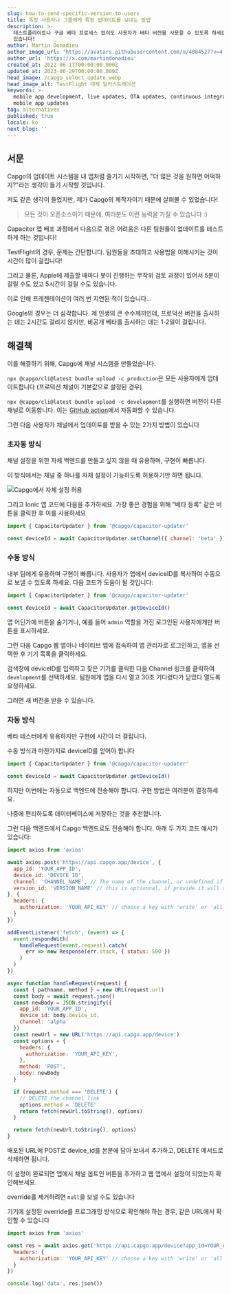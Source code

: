 ```yaml
---
slug: how-to-send-specific-version-to-users
title: 특정 사용자나 그룹에게 특정 업데이트를 보내는 방법
description: >-
  테스트플라이트나 구글 베타 프로세스 없이도 사용자가 베타 버전을 사용할 수 있도록 하세요. Ionic 앱에 버튼만 추가하면 바로 사용할 수
  있습니다!
author: Martin Donadieu
author_image_url: 'https://avatars.githubusercontent.com/u/4084527?v=4'
author_url: 'https://x.com/martindonadieu'
created_at: 2022-06-17T00:00:00.000Z
updated_at: 2023-06-29T00:00:00.000Z
head_image: /capgo_select_update.webp
head_image_alt: TestFlight 대체 일러스트레이션
keywords: >-
  mobile app development, live updates, OTA updates, continuous integration,
  mobile app updates
tag: alternatives
published: true
locale: ko
next_blog: ''
---
```

## 서문

Capgo의 업데이트 시스템을 내 앱처럼 즐기기 시작하면, "더 많은 것을 원하면 어떡하지?"라는 생각이 들기 시작할 것입니다.

저도 같은 생각이 들었지만, 제가 Capgo의 제작자이기 때문에 살펴볼 수 있었습니다!

> 모든 것이 오픈소스이기 때문에, 여러분도 이런 능력을 가질 수 있습니다 :)

Capacitor 앱 배포 과정에서 다음으로 겪은 어려움은 다른 팀원들이 업데이트를 테스트하게 하는 것입니다!

TestFlight의 경우, 문제는 간단합니다. 팀원들을 초대하고 사용법을 이해시키는 것이 시간이 많이 걸립니다!

그리고 물론, Apple에 제출할 때마다 봇이 진행하는 무작위 검토 과정이 있어서 5분이 걸릴 수도 있고 5시간이 걸릴 수도 있습니다.

이로 인해 프레젠테이션이 여러 번 지연된 적이 있습니다...

Google의 경우는 더 심각합니다. 제 인생의 큰 수수께끼인데, 프로덕션 버전을 출시하는 데는 2시간도 걸리지 않지만, 비공개 베타를 출시하는 데는 1-2일이 걸립니다.

## 해결책

이를 해결하기 위해, Capgo에 채널 시스템을 만들었습니다.

`npx @capgo/cli@latest bundle upload -c production`은 모든 사용자에게 업데이트합니다 (프로덕션 채널이 기본값으로 설정된 경우)

`npx @capgo/cli@latest bundle upload -c development`를 실행하면 버전이 다른 채널로 이동합니다. 이는 [GitHub action](/blog/manage-dev-and-prod-build-with-github-actions/)에서 자동화할 수 있습니다.

그런 다음 사용자가 채널에서 업데이트를 받을 수 있는 2가지 방법이 있습니다

### 초자동 방식

채널 설정을 위한 자체 백엔드를 만들고 싶지 않을 때 유용하며, 구현이 빠릅니다.

이 방식에서는 채널 중 하나를 자체 설정이 가능하도록 허용하기만 하면 됩니다.

![Capgo에서 자체 설정 허용](/self_set.webp)

그리고 Ionic 앱 코드에 다음을 추가하세요. 가장 좋은 경험을 위해 "베타 등록" 같은 버튼을 클릭한 후 이를 사용하세요
```js
import { CapacitorUpdater } from '@capgo/capacitor-updater'

const deviceId = await CapacitorUpdater.setChannel({ channel: 'beta' })
```

### 수동 방식

내부 팀에게 유용하며 구현이 빠릅니다.
사용자가 앱에서 deviceID를 복사하여 수동으로 보낼 수 있도록 하세요. 다음 코드가 도움이 될 것입니다:
```js
import { CapacitorUpdater } from '@capgo/capacitor-updater'

const deviceId = await CapacitorUpdater.getDeviceId()
```
앱 어딘가에 버튼을 숨기거나, 예를 들어 `admin` 역할을 가진 로그인된 사용자에게만 버튼을 표시하세요.

그런 다음 Capgo 웹 앱이나 네이티브 앱에 접속하여 앱 관리자로 로그인하고, 앱을 선택한 후 기기 목록을 클릭하세요.

검색창에 deviceID를 입력하고 찾은 기기를 클릭한 다음 Channel 링크를 클릭하여 `development`를 선택하세요. 팀원에게 앱을 다시 열고 30초 기다렸다가 닫았다 열도록 요청하세요.

그러면 새 버전을 받을 수 있습니다.

### 자동 방식

베타 테스터에게 유용하지만 구현에 시간이 더 걸립니다.

수동 방식과 마찬가지로 deviceID를 얻어야 합니다
```js
import { CapacitorUpdater } from '@capgo/capacitor-updater'

const deviceId = await CapacitorUpdater.getDeviceId()
```

하지만 이번에는 자동으로 백엔드에 전송해야 합니다. 구현 방법은 여러분이 결정하세요.

나중에 편리하도록 데이터베이스에 저장하는 것을 추천합니다.

그런 다음 백엔드에서 Capgo 백엔드로도 전송해야 합니다. 아래 두 가지 코드 예시가 있습니다:
<Tabs>
  <TabItem value="nodejs" label="NodeJS">

```js
import axios from 'axios'

await axios.post('https://api.capgo.app/device', {
  app_id: 'YOUR_APP_ID',
  device_id: 'DEVICE_ID',
  channel: 'CHANNEL_NAME', // The name of the channel, or undefined if version_id provided
  version_id: 'VERSION_NAME' // this is optionnal, if provide it will override the channel, that usefull when you want to debug only one user.
}, {
  headers: {
    authorization: 'YOUR_API_KEY' // choose a key with 'write' or 'all' rights
  }
})
```
</TabItem>

<TabItem value="cloudflare" label="Cloudflare">
  
```js
addEventListener('fetch', (event) => {
  event.respondWith(
    handleRequest(event.request).catch(
      err => new Response(err.stack, { status: 500 })
    )
  )
})

async function handleRequest(request) {
  const { pathname, method } = new URL(request.url)
  const body = await request.json()
  const newBody = JSON.stringify({
    app_id: 'YOUR_APP_ID',
    device_id: body.device_id,
    channel: 'alpha'
  })
  const newUrl = new URL('https://api.capgo.app/device')
  const options = {
    headers: {
      authorization: 'YOUR_API_KEY',
    },
    method: 'POST',
    body: newBody
  }

  if (request.method === 'DELETE') {
    // DELETE the channel link
    options.method = 'DELETE'
    return fetch(newUrl.toString(), options)
  }

  return fetch(newUrl.toString(), options)
}
```
배포된 URL에 POST로 device_id를 본문에 담아 보내서 추가하고, DELETE 메서드로 삭제하면 됩니다.
</TabItem>

이 설정이 완료되면 앱에서 채널 옵트인 버튼을 추가하고 웹 앱에서 설정이 되었는지 확인해보세요.

override를 제거하려면 `null`을 보낼 수도 있습니다

기기에 설정된 override를 프로그래밍 방식으로 확인해야 하는 경우, 같은 URL에서 확인할 수 있습니다

```js
import axios from 'axios'

const res = await axios.get('https://api.capgo.app/device?app_id=YOUR_APP_ID&device_id=DEVICE_ID', {
  headers: {
    authorization: 'YOUR_API_KEY' // choose a key with 'write' or 'all' rights
  }
})

console.log('data', res.json())
```
